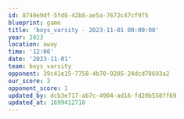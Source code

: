 ```yaml
---
id: 8740e9df-5fd8-42b8-ae5a-7672c47cf975
blueprint: game
title: 'boys_varsity - 2023-11-01 00:00:00'
year: 2023
location: away
time: '12:00'
date: '2023-11-01'
team: boys_varsity
opponent: 39c41e15-7758-4b70-9205-24dcd78693a2
our_score: 3
opponent_score: 1
updated_by: dcb3e717-ab7c-4904-ad16-fd20b558ff69
updated_at: 1699412718
---
```

